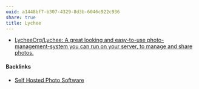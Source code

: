 ```yaml
---
uuid: a1448bf7-b307-4329-8d3b-6046c922c936
share: true
title: Lychee
---
```

* [LycheeOrg/Lychee: A great looking and easy-to-use photo-management-system you can run on your server, to manage and share photos.](https://github.com/LycheeOrg/Lychee)

#### Backlinks

* [Self Hosted Photo Software](/1e538d41-4c74-4e2d-acd4-b666c037fd83)